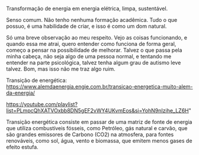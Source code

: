 
Transformação de energia em energia elétrica, limpa, sustentável. 

Senso comum.
Não tenho nenhuma formação acadêmica.
Tudo o que possuo, é uma habilidade de criar, e isso é como um dom natural. 

Só uma breve observação ao meu respeito. 
Vejo as coisas funcionando, e quando essa me atrai, quero entender como funciona de forma geral, começo a pensar na possibilidade de melhorar. 
Talvez o que passa pela minha cabeça, não seja algo de uma pessoa normal, e tentando me entender na parte psicológica, talvez tenha algum grau de autismo leve talvez. 
Bom, mas isso não me traz algo ruim. 

Transição de energética: 
https://www.alemdaenergia.engie.com.br/transicao-energetica-muito-alem-da-energia/

https://youtube.com/playlist?list=PLmpcQhXATVOxbb8DN5gEF2vWY4UKvmEos&si=YohN9nIzihe_LZ6H" 

Transição energética consiste em passar de uma matriz de fonte de energia que utiliza combustíveis fósseis, como Petróleo, gás natural e carvão, que são grandes emissores de Carbono (CO2) na atmosfera, para fontes renováveis, como sol, água, vento e biomassa, que emitem menos gases de efeito estufa.



